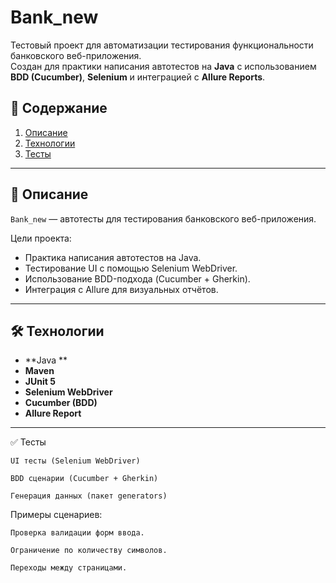 # Bank_new

Тестовый проект для автоматизации тестирования функциональности банковского веб-приложения.  
Создан для практики написания автотестов на **Java** с использованием **BDD (Cucumber)**, **Selenium** и интеграцией с **Allure Reports**.
## 📖 Содержание

1. [Описание](#описание)  
2. [Технологии](#технологии)  
3. [Тесты](#тесты)  

---

## 📝 Описание

`Bank_new` — автотесты для тестирования банковского веб-приложения.  

Цели проекта:
- Практика написания автотестов на Java.  
- Тестирование UI с помощью Selenium WebDriver.  
- Использование BDD-подхода (Cucumber + Gherkin).  
- Интеграция с Allure для визуальных отчётов.

---

## 🛠 Технологии

- **Java **  
- **Maven**  
- **JUnit 5**  
- **Selenium WebDriver**  
- **Cucumber (BDD)**  
- **Allure Report**  

---

✅ Тесты

    UI тесты (Selenium WebDriver)

    BDD сценарии (Cucumber + Gherkin)

    Генерация данных (пакет generators)

Примеры сценариев:

    Проверка валидации форм ввода.

    Ограничение по количеству символов.

    Переходы между страницами.
